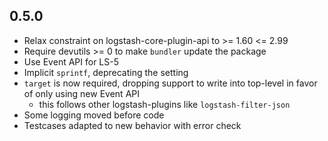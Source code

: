 ## 0.5.0
  - Relax constraint on logstash-core-plugin-api to >= 1.60 <= 2.99
  - Require devutils >= 0 to make `bundler` update the package
  - Use Event API for LS-5
  - Implicit `sprintf`, deprecating the setting
  - `target` is now required, dropping support to write into top-level in favor of only using new Event API
    - this follows other logstash-plugins like `logstash-filter-json`
  - Some logging moved before code
  - Testcases adapted to new behavior with error check
